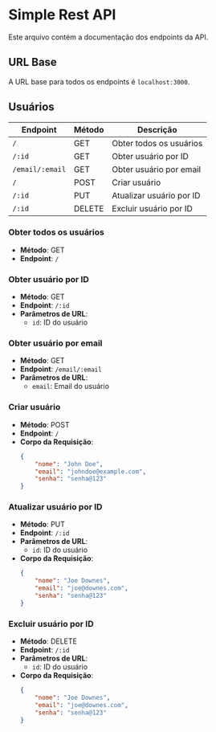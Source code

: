 # Simple Rest API

Este arquivo contém a documentação dos endpoints da API.

## URL Base

A URL base para todos os endpoints é `localhost:3000`.

## Usuários

| Endpoint              | Método | Descrição                          |
|-----------------------|--------|------------------------------------|
| `/`                   | GET    | Obter todos os usuários            |
| `/:id`                | GET    | Obter usuário por ID               |
| `/email/:email`       | GET    | Obter usuário por email            |
| `/`                   | POST   | Criar usuário                      |
| `/:id`                | PUT    | Atualizar usuário por ID           |
| `/:id`                | DELETE | Excluir usuário por ID             |

### Obter todos os usuários

- **Método**: GET
- **Endpoint**: `/`

### Obter usuário por ID

- **Método**: GET
- **Endpoint**: `/:id`
- **Parâmetros de URL**:
  - `id`: ID do usuário

### Obter usuário por email

- **Método**: GET
- **Endpoint**: `/email/:email`
- **Parâmetros de URL**:
  - `email`: Email do usuário

### Criar usuário

- **Método**: POST
- **Endpoint**: `/`
- **Corpo da Requisição**:
  ```json
  {
      "nome": "John Doe",
      "email": "johndoe@example.com",
      "senha": "senha@123"
  }
  ```

### Atualizar usuário por ID

- **Método**: PUT
- **Endpoint**: `/:id`
- **Parâmetros de URL**:
  - `id`: ID do usuário
- **Corpo da Requisição**:
  ```json
  {
      "nome": "Joe Downes",
      "email": "joe@downes.com",
      "senha": "senha@123"
  }
  ```

### Excluir usuário por ID

- **Método**: DELETE
- **Endpoint**: `/:id`
- **Parâmetros de URL**:
  - `id`: ID do usuário
- **Corpo da Requisição**:
  ```json
  {
      "nome": "Joe Downes",
      "email": "joe@downes.com",
      "senha": "senha@123"
  }
  ```